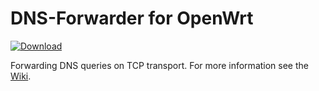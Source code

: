 DNS-Forwarder for OpenWrt
===

 [![Download][B]][2]

Forwarding DNS queries on TCP transport. For more information see the [Wiki][0].

 [0]: https://github.com/aa65535/openwrt-chinadns/wiki/Use-DNS-Forwarder
 [2]: https://github.com/aa65535/openwrt-dns-forwarder/releases
 [B]: https://img.shields.io/badge/Download-v1.0.2-blue.svg
